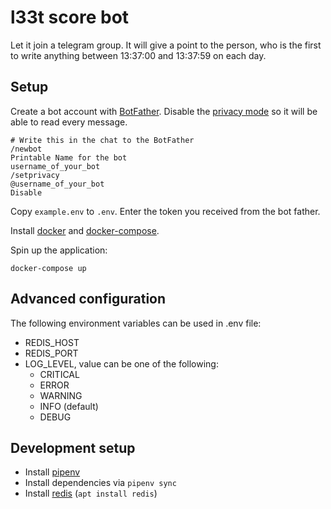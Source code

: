 # l33t score bot

Let it join a telegram group. It will give a point to
the person, who is the first to write anything between
13:37:00 and 13:37:59 on each day.

## Setup

Create a bot account with [BotFather](https://t.me/BotFather).
Disable the [privacy mode](https://core.telegram.org/bots#privacy-mode) so it will be able
to read every message.

    # Write this in the chat to the BotFather
    /newbot
    Printable Name for the bot
    username_of_your_bot
    /setprivacy
    @username_of_your_bot
    Disable

Copy `example.env` to `.env`. Enter the token you received from the bot father.

Install [docker](https://docs.docker.com/engine/install/) and
[docker-compose](https://docs.docker.com/compose/install/#install-compose).

Spin up the application:

    docker-compose up
    
## Advanced configuration

The following environment variables can be used in .env file:
- REDIS_HOST
- REDIS_PORT
- LOG_LEVEL, value can be one of the following:
    - CRITICAL
    - ERROR
    - WARNING
    - INFO (default)
    - DEBUG

## Development setup

- Install [pipenv](https://github.com/pypa/pipenv)
- Install dependencies via `pipenv sync`
- Install [redis](https://redis.io/) (`apt install redis`)

